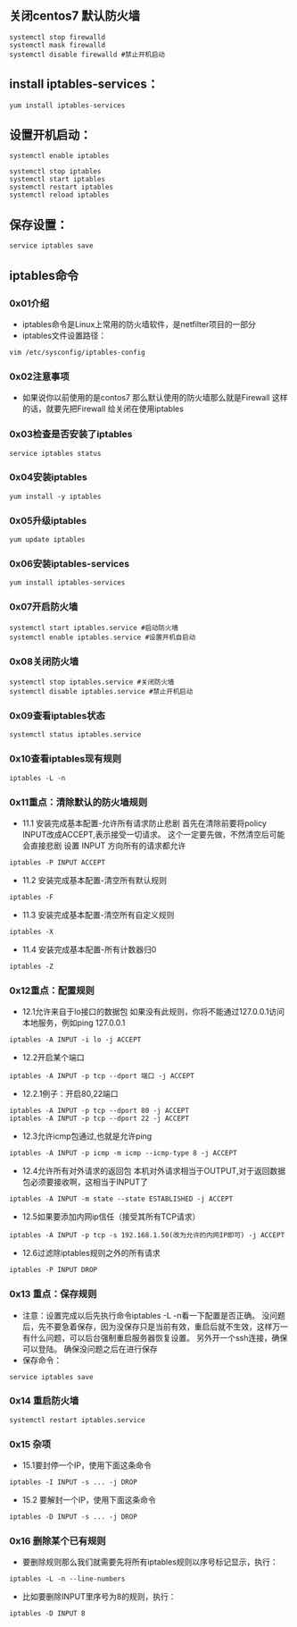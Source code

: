 ## 关闭centos7 默认防火墙
```
systemctl stop firewalld
systemctl mask firewalld
systemctl disable firewalld #禁止开机启动
```


## install iptables-services：
```
yum install iptables-services
```

## 设置开机启动：
```
systemctl enable iptables

systemctl stop iptables
systemctl start iptables
systemctl restart iptables
systemctl reload iptables
```

## 保存设置：
```
service iptables save
```

## iptables命令
###  0x01介绍
- iptables命令是Linux上常用的防火墙软件，是netfilter项目的一部分
- iptables文件设置路径：
```
vim /etc/sysconfig/iptables-config
```

###  0x02注意事项
- 如果说你以前使用的是contos7 那么默认使用的防火墙那么就是Firewall 这样的话，就要先把Firewall 给关闭在使用iptables

### 0x03检查是否安装了iptables
```
service iptables status
```

### 0x04安装iptables
```
yum install -y iptables
```

### 0x05升级iptables
```
yum update iptables
```

### 0x06安装iptables-services
```
yum install iptables-services

```
### 0x07开启防火墙
```
systemctl start iptables.service #启动防火墙
systemctl enable iptables.service #设置开机自启动
```

### 0x08关闭防火墙
```
systemctl stop iptables.service #关闭防火墙
systemctl disable iptables.service #禁止开机启动
```

### 0x09查看iptables状态
```
systemctl status iptables.service
```

### 0x10查看iptables现有规则
```
iptables -L -n
```

### 0x11重点：清除默认的防火墙规则
- 11.1 安装完成基本配置-允许所有请求防止悲剧
 首先在清除前要将policy INPUT改成ACCEPT,表示接受一切请求。
 这个一定要先做，不然清空后可能会直接悲剧
 设置 INPUT 方向所有的请求都允许
```
iptables -P INPUT ACCEPT
```

- 11.2 安装完成基本配置-清空所有默认规则
```
iptables -F
```

- 11.3 安装完成基本配置-清空所有自定义规则
```
iptables -X
```

- 11.4 安装完成基本配置-所有计数器归0
```
iptables -Z
```

### 0x12重点：配置规则
- 12.1允许来自于lo接口的数据包
如果没有此规则，你将不能通过127.0.0.1访问本地服务，例如ping 127.0.0.1
```
iptables -A INPUT -i lo -j ACCEPT
```

- 12.2开启某个端口
```
iptables -A INPUT -p tcp --dport 端口 -j ACCEPT
```

- 12.2.1例子：开启80,22端口
```
iptables -A INPUT -p tcp --dport 80 -j ACCEPT
iptables -A INPUT -p tcp --dport 22 -j ACCEPT
```

- 12.3允许icmp包通过,也就是允许ping
```
iptables -A INPUT -p icmp -m icmp --icmp-type 8 -j ACCEPT
```

- 12.4允许所有对外请求的返回包
本机对外请求相当于OUTPUT,对于返回数据包必须要接收啊，这相当于INPUT了
```
iptables -A INPUT -m state --state ESTABLISHED -j ACCEPT
```

- 12.5如果要添加内网ip信任（接受其所有TCP请求）
```
iptables -A INPUT -p tcp -s 192.168.1.50(改为允许的内网IP即可) -j ACCEPT
```

- 12.6过滤除iptables规则之外的所有请求
```
iptables -P INPUT DROP
```

### 0x13 重点：保存规则
- 注意：设置完成以后先执行命令iptables -L -n看一下配置是否正确。
 没问题后，先不要急着保存，因为没保存只是当前有效，重启后就不生效，这样万一有什么问题，可以后台强制重启服务器恢复设置。
 另外开一个ssh连接，确保可以登陆。
 确保没问题之后在进行保存
- 保存命令：
```
service iptables save
```

### 0x14 重启防火墙
```
systemctl restart iptables.service
```

### 0x15 杂项
- 15.1要封停一个IP，使用下面这条命令
```
iptables -I INPUT -s ... -j DROP
```

- 15.2 要解封一个IP，使用下面这条命令
```
iptables -D INPUT -s ... -j DROP
```

### 0x16 删除某个已有规则
- 要删除规则那么我们就需要先将所有iptables规则以序号标记显示，执行：
```
iptables -L -n --line-numbers
```

- 比如要删除INPUT里序号为8的规则，执行：
```
iptables -D INPUT 8
```
